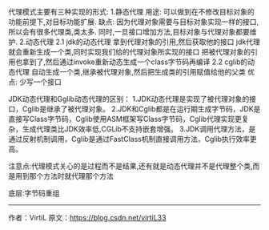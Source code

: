 代理模式主要有三种实现的形式:
    1.静态代理
         用途:
            可以做到在不修改目标对象的功能前提下,对目标功能扩展.
         缺点:
            因为代理对象需要与目标对象实现一样的接口,所以会有很多代理类,类太多.
            同时,一旦接口增加方法,目标对象与代理对象都要维护.
    2.动态代理
        2.1 jdk的动态代理
            拿到代理对象的引用,然后获取他的接口
            jdk代理就会重新生成一个类,同时实现我们给的代理对象所实现的接口
            把被代理对象的引用也拿到了,然后通过invoke重新动态生成一个class字节码再编译
        2.2 cglib的动态代理
            自动生成一个类,继承被代理对象,然后把生成类的引用赋值给他的父类
            优点: 少写一个接口

JDK动态代理和Gglib动态代理的区别：
1.JDK动态代理是实现了被代理对象的接口，Cglib是继承了被代理对象。
2.JDK和Cglib都是在运行期生成字节码，JDK是直接写Class字节码，Cglib使用ASM框架写Class字节码，Cglib代理实现更复杂，生成代理类比JDK效率低,CGLib不支持嵌套增强。
3.JDK调用代理方法，是通过反射机制调用，Cglib是通过FastClass机制直接调用方法，Cglib执行效率更高。           
        
        
注意点:代理模式关心的是过程而不是结果,还有就是动态代理并不是代理整个类,而是用到那个方法时就代理那个方法

底层:字节码重组


--------------------- 
作者：VirtiL 
原文：https://blog.csdn.net/virtiL33